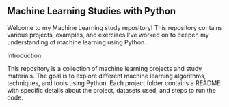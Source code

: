 <h2>Machine Learning Studies with Python</h2>

Welcome to my Machine Learning study repository! This repository contains various projects, examples, and exercises I've worked on to deepen my understanding of machine learning using Python.

Introduction

This repository is a collection of machine learning projects and study materials. The goal is to explore different machine learning algorithms, techniques, and tools using Python. Each project folder contains a README with specific details about the project, datasets used, and steps to run the code.

